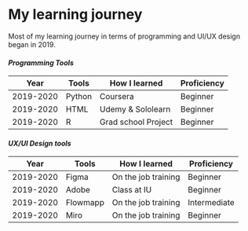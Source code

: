 <h1>My learning journey</h1>
Most of my learning journey in terms of programming and UI/UX design began in 2019.
<h4><i>Programming Tools</i></h4>

| Year     | Tools       |How I learned      |  Proficiency |
|----------|-------------|-------------------|--------------|
|2019-2020 |  Python     | Coursera          | Beginner     |
|2019-2020 |  HTML       | Udemy & Sololearn | Beginner     |
|2019-2020 |  R          | Grad school Project| Beginner    |


<h4><i>UX/UI Design tools</i></h4>

| Year     | Tools       |How I learned       |  Proficiency |
|----------|-------------|--------------------|--------------|
|2019-2020 |  Figma      | On the job training| Beginner     |
|2019-2020 |  Adobe      | Class at IU        | Beginner     |
|2019-2020 |  Flowmapp   | On the job training| Intermediate |
|2019-2020 |  Miro       | On the job training| Beginner     |
